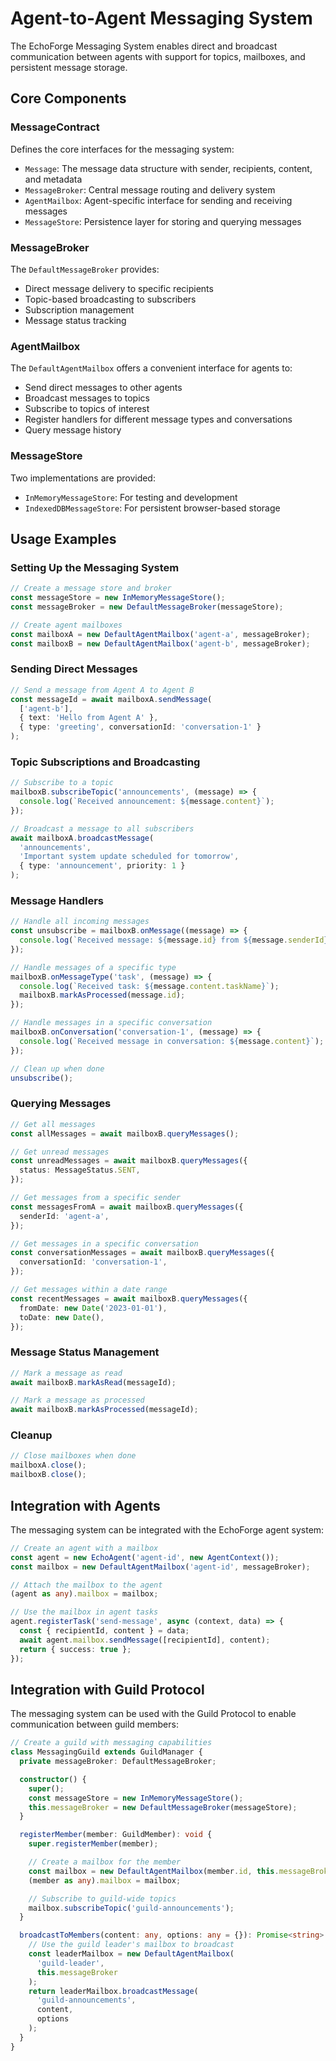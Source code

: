 # Agent-to-Agent Messaging System

The EchoForge Messaging System enables direct and broadcast communication between agents with support for topics, mailboxes, and persistent message storage.

## Core Components

### MessageContract

Defines the core interfaces for the messaging system:

- `Message`: The message data structure with sender, recipients, content, and metadata
- `MessageBroker`: Central message routing and delivery system
- `AgentMailbox`: Agent-specific interface for sending and receiving messages
- `MessageStore`: Persistence layer for storing and querying messages

### MessageBroker

The `DefaultMessageBroker` provides:

- Direct message delivery to specific recipients
- Topic-based broadcasting to subscribers
- Subscription management
- Message status tracking

### AgentMailbox

The `DefaultAgentMailbox` offers a convenient interface for agents to:

- Send direct messages to other agents
- Broadcast messages to topics
- Subscribe to topics of interest
- Register handlers for different message types and conversations
- Query message history

### MessageStore

Two implementations are provided:

- `InMemoryMessageStore`: For testing and development
- `IndexedDBMessageStore`: For persistent browser-based storage

## Usage Examples

### Setting Up the Messaging System

```typescript
// Create a message store and broker
const messageStore = new InMemoryMessageStore();
const messageBroker = new DefaultMessageBroker(messageStore);

// Create agent mailboxes
const mailboxA = new DefaultAgentMailbox('agent-a', messageBroker);
const mailboxB = new DefaultAgentMailbox('agent-b', messageBroker);
```

### Sending Direct Messages

```typescript
// Send a message from Agent A to Agent B
const messageId = await mailboxA.sendMessage(
  ['agent-b'],
  { text: 'Hello from Agent A' },
  { type: 'greeting', conversationId: 'conversation-1' }
);
```

### Topic Subscriptions and Broadcasting

```typescript
// Subscribe to a topic
mailboxB.subscribeTopic('announcements', (message) => {
  console.log(`Received announcement: ${message.content}`);
});

// Broadcast a message to all subscribers
await mailboxA.broadcastMessage(
  'announcements',
  'Important system update scheduled for tomorrow',
  { type: 'announcement', priority: 1 }
);
```

### Message Handlers

```typescript
// Handle all incoming messages
const unsubscribe = mailboxB.onMessage((message) => {
  console.log(`Received message: ${message.id} from ${message.senderId}`);
});

// Handle messages of a specific type
mailboxB.onMessageType('task', (message) => {
  console.log(`Received task: ${message.content.taskName}`);
  mailboxB.markAsProcessed(message.id);
});

// Handle messages in a specific conversation
mailboxB.onConversation('conversation-1', (message) => {
  console.log(`Received message in conversation: ${message.content}`);
});

// Clean up when done
unsubscribe();
```

### Querying Messages

```typescript
// Get all messages
const allMessages = await mailboxB.queryMessages();

// Get unread messages
const unreadMessages = await mailboxB.queryMessages({
  status: MessageStatus.SENT,
});

// Get messages from a specific sender
const messagesFromA = await mailboxB.queryMessages({
  senderId: 'agent-a',
});

// Get messages in a specific conversation
const conversationMessages = await mailboxB.queryMessages({
  conversationId: 'conversation-1',
});

// Get messages within a date range
const recentMessages = await mailboxB.queryMessages({
  fromDate: new Date('2023-01-01'),
  toDate: new Date(),
});
```

### Message Status Management

```typescript
// Mark a message as read
await mailboxB.markAsRead(messageId);

// Mark a message as processed
await mailboxB.markAsProcessed(messageId);
```

### Cleanup

```typescript
// Close mailboxes when done
mailboxA.close();
mailboxB.close();
```

## Integration with Agents

The messaging system can be integrated with the EchoForge agent system:

```typescript
// Create an agent with a mailbox
const agent = new EchoAgent('agent-id', new AgentContext());
const mailbox = new DefaultAgentMailbox('agent-id', messageBroker);

// Attach the mailbox to the agent
(agent as any).mailbox = mailbox;

// Use the mailbox in agent tasks
agent.registerTask('send-message', async (context, data) => {
  const { recipientId, content } = data;
  await agent.mailbox.sendMessage([recipientId], content);
  return { success: true };
});
```

## Integration with Guild Protocol

The messaging system can be used with the Guild Protocol to enable communication between guild members:

```typescript
// Create a guild with messaging capabilities
class MessagingGuild extends GuildManager {
  private messageBroker: DefaultMessageBroker;

  constructor() {
    super();
    const messageStore = new InMemoryMessageStore();
    this.messageBroker = new DefaultMessageBroker(messageStore);
  }

  registerMember(member: GuildMember): void {
    super.registerMember(member);

    // Create a mailbox for the member
    const mailbox = new DefaultAgentMailbox(member.id, this.messageBroker);
    (member as any).mailbox = mailbox;

    // Subscribe to guild-wide topics
    mailbox.subscribeTopic('guild-announcements');
  }

  broadcastToMembers(content: any, options: any = {}): Promise<string> {
    // Use the guild leader's mailbox to broadcast
    const leaderMailbox = new DefaultAgentMailbox(
      'guild-leader',
      this.messageBroker
    );
    return leaderMailbox.broadcastMessage(
      'guild-announcements',
      content,
      options
    );
  }
}
```
